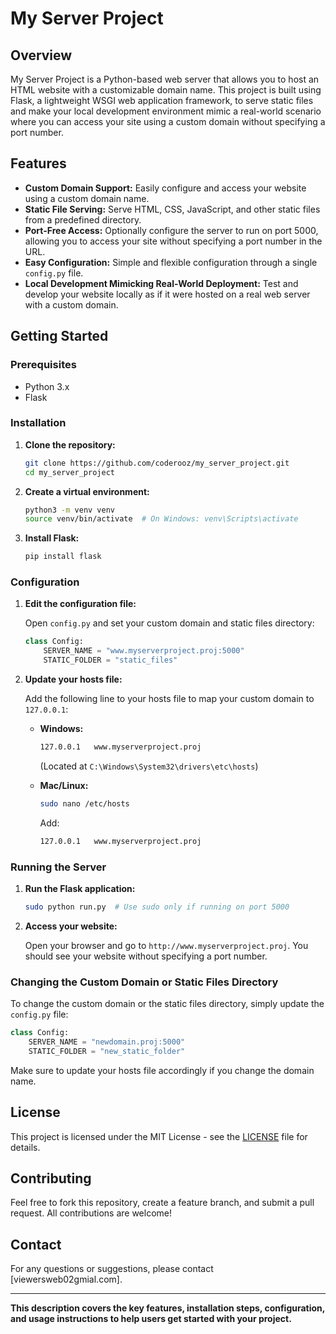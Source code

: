 
# My Server Project

## Overview

My Server Project is a Python-based web server that allows you to host an HTML website with a customizable domain name. This project is built using Flask, a lightweight WSGI web application framework, to serve static files and make your local development environment mimic a real-world scenario where you can access your site using a custom domain without specifying a port number.

## Features

- **Custom Domain Support:** Easily configure and access your website using a custom domain name.
- **Static File Serving:** Serve HTML, CSS, JavaScript, and other static files from a predefined directory.
- **Port-Free Access:** Optionally configure the server to run on port 5000, allowing you to access your site without specifying a port number in the URL.
- **Easy Configuration:** Simple and flexible configuration through a single `config.py` file.
- **Local Development Mimicking Real-World Deployment:** Test and develop your website locally as if it were hosted on a real web server with a custom domain.

## Getting Started

### Prerequisites

- Python 3.x
- Flask

### Installation

1. **Clone the repository:**
   ```sh
   git clone https://github.com/coderooz/my_server_project.git
   cd my_server_project
   ```

2. **Create a virtual environment:**
   ```sh
   python3 -m venv venv
   source venv/bin/activate  # On Windows: venv\Scripts\activate
   ```

3. **Install Flask:**
   ```sh
   pip install flask
   ```

### Configuration

1. **Edit the configuration file:**

   Open `config.py` and set your custom domain and static files directory:
   ```python
   class Config:
       SERVER_NAME = "www.myserverproject.proj:5000"
       STATIC_FOLDER = "static_files"
   ```

2. **Update your hosts file:**

   Add the following line to your hosts file to map your custom domain to `127.0.0.1`:

   - **Windows:**
     ```sh
     127.0.0.1   www.myserverproject.proj
     ```
     (Located at `C:\Windows\System32\drivers\etc\hosts`)

   - **Mac/Linux:**
     ```sh
     sudo nano /etc/hosts
     ```
     Add:
     ```sh
     127.0.0.1   www.myserverproject.proj
     ```

### Running the Server

1. **Run the Flask application:**
   ```sh
   sudo python run.py  # Use sudo only if running on port 5000
   ```

2. **Access your website:**

   Open your browser and go to `http://www.myserverproject.proj`. You should see your website without specifying a port number.

### Changing the Custom Domain or Static Files Directory

To change the custom domain or the static files directory, simply update the `config.py` file:
```python
class Config:
    SERVER_NAME = "newdomain.proj:5000"
    STATIC_FOLDER = "new_static_folder"
```

Make sure to update your hosts file accordingly if you change the domain name.

## License

This project is licensed under the MIT License - see the [LICENSE](LICENSE) file for details.

## Contributing

Feel free to fork this repository, create a feature branch, and submit a pull request. All contributions are welcome!

## Contact

For any questions or suggestions, please contact [viewersweb02gmial.com].

---

**This description covers the key features, installation steps, configuration, and usage instructions to help users get started with your project.**
